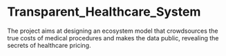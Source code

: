 # Transparent_Healthcare_System
The project aims at designing an ecosystem model that crowdsources the true costs of medical procedures and makes the data public, revealing the secrets of healthcare pricing.
